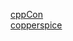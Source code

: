 
[cppCon](https://www.youtube.com/user/CppCon)<br>
[copperspice](https://www.youtube.com/copperspice)<br>
